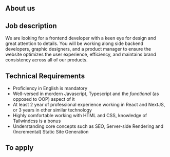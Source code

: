 ## About us


## Job description

We are looking for a frontend developer with a keen eye for design and great attention to details. You will be working along side backend developers, graphic designers, and a product manager to ensure the website optimizes the user experience, efficiency, and maintains brand consistency across all of our products.


## Technical Requirements

- Proficiency in English is mandatory
- Well-versed in mordern Javascript, Typescript and the *functional* (as opposed to OOP) aspect of it
- At least 2 year of professional experience working in React and NextJS, or 3 years in other similar technology
- Highly comfortable working with HTML and CSS, knowledge of Tailwindcss is a bonus
- Understanding core concepts such as SEO, Server-side Rendering and (Incremental) Static Site Generation


## To apply
